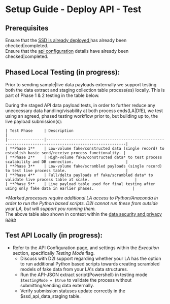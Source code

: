# Setup Guide - Deploy API - Test


## Prerequisites
Ensure that the [SSD is already deployed ](deploy_ssd_schema.md) has already been checked|completed.<br> 
Ensure that the [api configuration](configure_api_script.md) details have already been checked|completed. 


## **Phased Local Testing** (in progress):

Prior to sending sample|live data payloads externally we support testing both the data extract and staging collection table process(es) locally. This is part of Phase 1 & 2 testing in the table below. 

During the staged API data payload tests, in order to further reduce any uneccessary data handling/visability at both process ends(LA|DfE), we test using an agreed, phased testing workflow prior to, but building up to, the live payload submission(s):  

    | Test Phase     | Description                                                                                             |
    |----------------|---------------------------------------------------------------------------------------------------------|
    | **Phase 1**    | Low-volume fake/constructed data (single record) to establish basic send/receive process functionality. |
    | **Phase 2**    | High-volume fake/constructed data* to test process scalability and DB connection.                       |
    | **Phase 3**    | Low-volume fake/scrambled payloads (single record) to test live process table.                          |
    | **Phase 4**    | Full/delta payloads of fake/scrambled data* to validate live process table at scale.                    |
    | **Phase 5**    | Live payload table used for final testing after using only fake data in earlier phases.                 |

_*Marked processes require additional LA access to Python/Anaconda in order to run the Python based scripts. D2I cannot run these from outside your LA, but will support you running them._  
The above table also shown in context within the [data security and privacy page](data_security.md)

## **Test API Locally** (in progress):  

- Refer to the API Configuration page, and settings within the *Execution* section, specifically *Testing Mode* flag. 
   - Discuss with D2I support regarding whether your LA has the option to run additional Python based scripts towards creating scrambled models of fake data from your LA's data structures.
   - Run the API-JSON extract script(Powershell) in testing mode `$testingMode = $true` to validate the process without submitting/sending data externally.
   - Verify submission statuses update correctly in the $ssd_api_data_staging table. 



